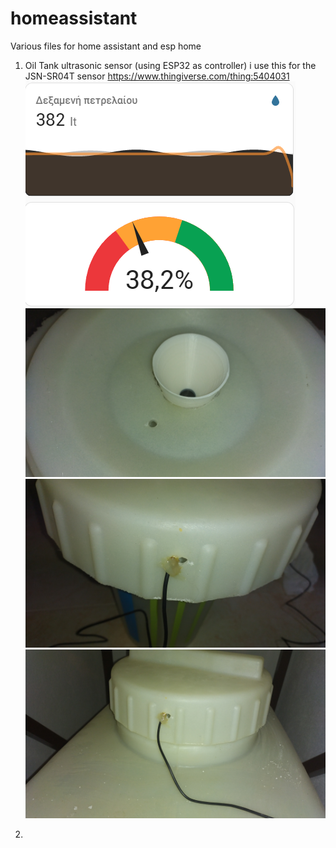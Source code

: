 # homeassistant
Various files for home assistant and esp home 

1) Oil Tank ultrasonic sensor (using ESP32 as controller)
   i use this for the JSN-SR04T sensor https://www.thingiverse.com/thing:5404031
   ![Alt text](HaCard.png)
   ![Alt text](IMG_2024-11-15-13-33-29-623.jpg)
   ![Alt text](IMG_2024-11-15-13-33-43-484.jpg)
   ![Alt text](IMG_2024-11-15-13-34-35-378.jpg)
   
3) 
